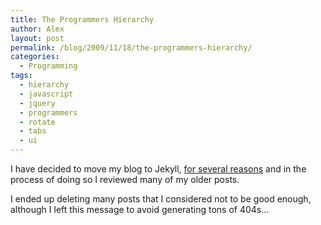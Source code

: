 ```yaml
---
title: The Programmers Hierarchy
author: Alex
layout: post
permalink: /blog/2009/11/18/the-programmers-hierarchy/
categories:
  - Programming
tags:
  - hierarchy
  - javascript
  - jquery
  - programmers
  - rotate
  - tabs
  - ui
---
```



I have decided to move my blog to Jekyll, [for several reasons](http://carlboettiger.info/2012/05/01/Jekyll-vs-Wordpress.html) and in the process of doing so I reviewed many of my older posts.

I ended up deleting many posts that I considered not to be good enough, although I left this message to avoid generating tons of 404s... 